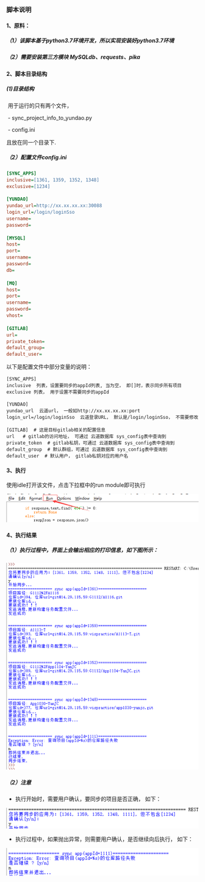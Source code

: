 ### 脚本说明



#### 1、原料：

##### （1）该脚本基于python3.7环境开发，所以实现安装好python3.7环境

##### （2）需要安装第三方模块 MySQLdb、requests、pika



#### 2、脚本目录结构

##### (1)目录结构

​	用于运行的只有两个文件，

​	- sync_project_info_to_yundao.py

​	- config.ini 

且放在同一个目录下.



##### （2）配置文件config.ini

```ini
[SYNC_APPS]
inclusive=[1361, 1359, 1352, 1348]
exclusive=[1234]

[YUNDAO]
yundao_url=http://xx.xx.xx.xx:30088
login_url=/login/loginSso
username=
password=

[MYSQL]
host=
port=
username=
password=
db=

[MQ]
host=
port=
username=
password=
vhost=

[GITLAB]
url=
private_token=
default_group=
default_user=
```



以下是配置文件中部分变量的说明：

[^注]: config.ini中的所有变量都是必填的

```
[SYNC_APPS]
inclusive  列表，设置要同步的appId列表, 当为空， 即[]时，表示同步所有项目
exclusive 列表， 用于设置不需要同步的appId

[YUNDAO]
yundao_url  云道url， 一般如http://xx.xx.xx.xx:port
login_url=/login/loginSso  云道登录URL， 默认是/login/loginSso， 不需要修改

[GITLAB]  # 这是目标gitlab相关的配置信息
url   # gitlab的访问地址， 可通过 云道数据库 sys_config表中查询到
private_token  # gitlab私钥，可通过 云道数据库 sys_config表中查询到
default_group  # 默认群组，可通过 云道数据库 sys_config表中查询到
default_user  # 默认用户， gitlab私钥对应的用户名

```



#### 3、执行

使用idle打开该文件，点击下拉框中的run module即可执行

![image-20200111115911040](./others/pics/image-20200111115911040.png)



#### 4、执行结果

##### （1）执行过程中，界面上会输出相应的打印信息，如下图所示：

![image-20200111134831994](./others/pics/image-20200111134831994.png)



##### （2）注意

- 执行开始时，需要用户确认，要同步的项目是否正确， 如下：

![image-20200111120704288](./others/pics/image-20200111120704288.png)

- 执行过程中，如果抛出异常，则需要用户确认，是否继续向后执行， 如下：

![image-20200111120759901](./others/pics/image-20200111120759901.png)

